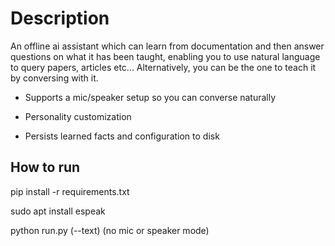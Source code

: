 # Description

An offline ai assistant which can learn from documentation and then answer questions on what it has been taught, enabling you to use natural language to query papers, articles etc... Alternatively, you can be the one to teach it by conversing with it.

- Supports a mic/speaker setup so you can converse naturally
  
- Personality customization
  
- Persists learned facts and configuration to disk

## How to run

pip install -r requirements.txt

sudo apt install espeak

python run.py (--text)      (no mic or speaker mode)


